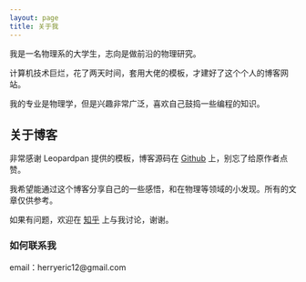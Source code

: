 ```yaml
---
layout: page
title: 关于我
---
```


我是一名物理系的大学生，志向是做前沿的物理研究。
<p>
计算机技术巨烂，花了两天时间，套用大佬的模板，才建好了这个个人的博客网站。
<p>
我的专业是物理学，但是兴趣非常广泛，喜欢自己鼓捣一些编程的知识。

<p>

<h2> 关于博客 </h2>  

<p>

非常感谢 Leopardpan 提供的模板，博客源码在 <a target="_blank" href='https://github.com/leopardpan/leopardpan.github.io/'>Github</a> 上，别忘了给原作者点赞。

<p>

我希望能通过这个博客分享自己的一些感悟，和在物理等领域的小发现。所有的文章仅供参考。

<p>

如果有问题，欢迎在 <a target="-blank" href='http://www.zhihu.com/people/tian-kong-67-78-93/'>知乎</a> 上与我讨论，谢谢。
<p>

<p>



<p>


<h3> 如何联系我 </h3>  

<p>
email：herryeric12@gmail.com
